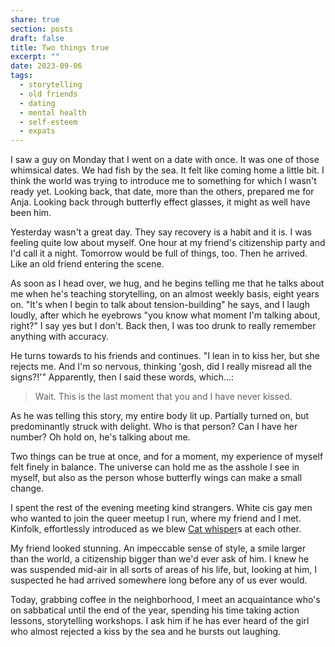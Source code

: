 ```yaml
---
share: true
section: posts
draft: false
title: Two things true
excerpt: ""
date: 2023-09-06
tags:
  - storytelling
  - old friends
  - dating
  - mental health
  - self-esteem
  - expats
---
```


I saw a guy on Monday that I went on a date with once. It was one of those whimsical dates. We had fish by the sea. It felt like coming home a little bit. I think the world was trying to introduce me to something for which I wasn't ready yet. Looking back, that date, more than the others, prepared me for Anja. Looking back through butterfly effect glasses, it might as well have been him. 

Yesterday wasn't a great day. They say recovery is a habit and it is. I was feeling quite low about myself. One hour at my friend's citizenship party and I'd call it a night. Tomorrow would be full of things, too. Then he arrived. Like an old friend entering the scene. 

As soon as I head over, we hug, and he begins telling me that he talks about me when he's teaching storytelling, on an almost weekly basis, eight years on. "It's when I begin to talk about tension-building" he says, and I laugh loudly, after which he eyebrows "you know what moment I'm talking about, right?" I say yes but I don't. Back then, I was too drunk to really remember anything with accuracy. 

He turns towards to his friends and continues. "I lean in to kiss her, but she rejects me. And I'm so nervous, thinking 'gosh, did I really misread all the signs?!'" Apparently, then I said these words, which...:

> Wait. This is the last moment that you and I have never kissed.

As he was telling this story, my entire body lit up. Partially turned on, but predominantly struck with delight. Who is that person? Can I have her number? Oh hold on, he's talking about me. 

Two things can be true at once, and for a moment, my experience of myself felt finely in balance. The universe can hold me as the asshole I see in myself, but also as the person whose butterfly wings can make a small change. 

I spent the rest of the evening meeting kind strangers. White cis gay men who wanted to join the queer meetup I run, where my friend and I met. Kinfolk, effortlessly introduced as we blew [Cat whisper](Cat%20whisper.md)s at each other. 

My friend looked stunning. An impeccable sense of style, a smile larger than the world, a citizenship bigger than we'd ever ask of him. I knew he was suspended mid-air in all sorts of areas of his life, but, looking at him, I suspected he had arrived somewhere long before any of us ever would. 

Today, grabbing coffee in the neighborhood, I meet an acquaintance who's on sabbatical until the end of the year, spending his time taking action lessons, storytelling workshops.  I ask him if he has ever heard of the girl who almost rejected a kiss by the sea and he bursts out laughing. 